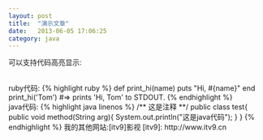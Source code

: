 ```yaml
---
layout: post
title:  "演示文章"
date:   2013-06-05 17:06:25
category: java
---
```


可以支持代码高亮显示:
<!--break-->
</br>
ruby代码:
{% highlight ruby %}
def print_hi(name)
  puts "Hi, #{name}"
end
print_hi('Tom')
#=> prints 'Hi, Tom' to STDOUT.
{% endhighlight %}
</br>
java代码:
{% highlight java linenos  %}
/**
这是注释
**/
public class test{
    public void method(String arg){
        System.out.println("这是java代码");
    }
}
{% endhighlight %}
我的其他网站:[itv9]影视
[itv9]: http://www.itv9.cn
